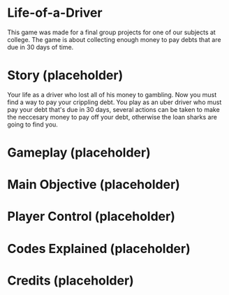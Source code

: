 # Life-of-a-Driver

This game was made for a final group projects for one of our subjects at college. The game is about collecting enough money to pay debts that are due in 30 days of time.

# Story (placeholder)

Your life as a driver who lost all of his money to gambling. Now you must find a way to pay your crippling debt. You play as an uber driver who must pay your debt that's due in 30 days, several actions can be taken to make the neccesary money to pay off your debt, otherwise the loan sharks are going to find you. 

# Gameplay (placeholder)
# Main Objective (placeholder) 
# Player Control (placeholder)
# Codes Explained (placeholder)
# Credits (placeholder)
